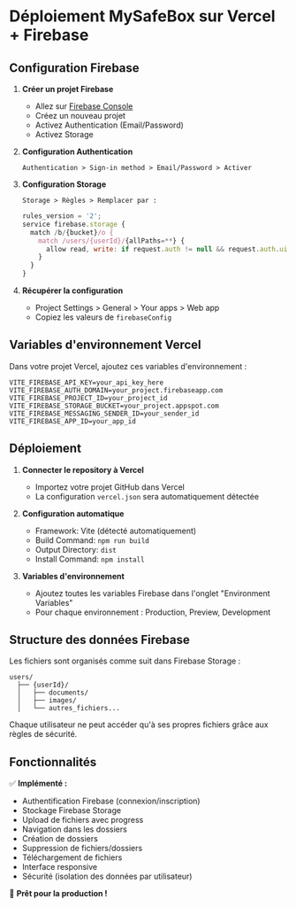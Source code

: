 # Déploiement MySafeBox sur Vercel + Firebase

## Configuration Firebase

1. **Créer un projet Firebase**

   - Allez sur [Firebase Console](https://console.firebase.google.com/)
   - Créez un nouveau projet
   - Activez Authentication (Email/Password)
   - Activez Storage

2. **Configuration Authentication**

   ```
   Authentication > Sign-in method > Email/Password > Activer
   ```

3. **Configuration Storage**

   ```
   Storage > Règles > Remplacer par :
   ```

   ```javascript
   rules_version = '2';
   service firebase.storage {
     match /b/{bucket}/o {
       match /users/{userId}/{allPaths=**} {
         allow read, write: if request.auth != null && request.auth.uid == userId;
       }
     }
   }
   ```

4. **Récupérer la configuration**
   - Project Settings > General > Your apps > Web app
   - Copiez les valeurs de `firebaseConfig`

## Variables d'environnement Vercel

Dans votre projet Vercel, ajoutez ces variables d'environnement :

```
VITE_FIREBASE_API_KEY=your_api_key_here
VITE_FIREBASE_AUTH_DOMAIN=your_project.firebaseapp.com
VITE_FIREBASE_PROJECT_ID=your_project_id
VITE_FIREBASE_STORAGE_BUCKET=your_project.appspot.com
VITE_FIREBASE_MESSAGING_SENDER_ID=your_sender_id
VITE_FIREBASE_APP_ID=your_app_id
```

## Déploiement

1. **Connecter le repository à Vercel**

   - Importez votre projet GitHub dans Vercel
   - La configuration `vercel.json` sera automatiquement détectée

2. **Configuration automatique**

   - Framework: Vite (détecté automatiquement)
   - Build Command: `npm run build`
   - Output Directory: `dist`
   - Install Command: `npm install`

3. **Variables d'environnement**
   - Ajoutez toutes les variables Firebase dans l'onglet "Environment Variables"
   - Pour chaque environnement : Production, Preview, Development

## Structure des données Firebase

Les fichiers sont organisés comme suit dans Firebase Storage :

```
users/
  ├── {userId}/
  │   ├── documents/
  │   ├── images/
  │   └── autres_fichiers...
```

Chaque utilisateur ne peut accéder qu'à ses propres fichiers grâce aux règles de sécurité.

## Fonctionnalités

✅ **Implémenté :**

- Authentification Firebase (connexion/inscription)
- Stockage Firebase Storage
- Upload de fichiers avec progress
- Navigation dans les dossiers
- Création de dossiers
- Suppression de fichiers/dossiers
- Téléchargement de fichiers
- Interface responsive
- Sécurité (isolation des données par utilisateur)

🚀 **Prêt pour la production !**
